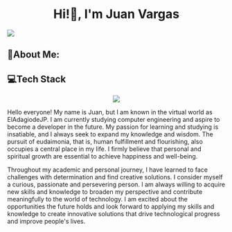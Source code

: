 <h1 align=center>Hi!👋, I'm Juan Vargas </h1>
<img src="https://pbs.twimg.com/media/GOxUPoqWgAEV2dY?format=jpg&name=large">
<h2>🐴About Me:</h2>
<h4></h4>
<div aling=center>
  <h2><b>💻Tech Stack</b></h2>
</div>
<p align="center">
  <a href="https://skillicons.dev">
    <img src="https://skillicons.dev/icons?i=html,css,js,python,java,flet,git&perline=14" />
  </a>
</p>



Hello everyone! My name is Juan, but I am known in the virtual world as ElAdagiodeJP. I am currently studying computer engineering and aspire to become a developer in the future. My passion for learning and studying is insatiable, and I always seek to expand my knowledge and wisdom. The pursuit of eudaimonia, that is, human fulfillment and flourishing, also occupies a central place in my life. I firmly believe that personal and spiritual growth are essential to achieve happiness and well-being.

Throughout my academic and personal journey, I have learned to face challenges with determination and find creative solutions. I consider myself a curious, passionate and persevering person. I am always willing to acquire new skills and knowledge to broaden my perspective and contribute meaningfully to the world of technology. I am excited about the opportunities the future holds and look forward to applying my skills and knowledge to create innovative solutions that drive technological progress and improve people's lives.
<!--

**ElAdagioDeJP/ElAdagioDeJP** is a ✨ _special_ ✨ repository because its `README.md` (this file) appears on your GitHub profile.

Here are some ideas to get you started:

- 🔭 I’m currently working on ...
- 🌱 I’m currently learning ...
- 👯 I’m looking to collaborate on ...
- 🤔 I’m looking for help with ...
- 💬 Ask me about ...
- 📫 How to reach me: ...
- 😄 Pronouns: ...
- ⚡ Fun fact: ...
-->
